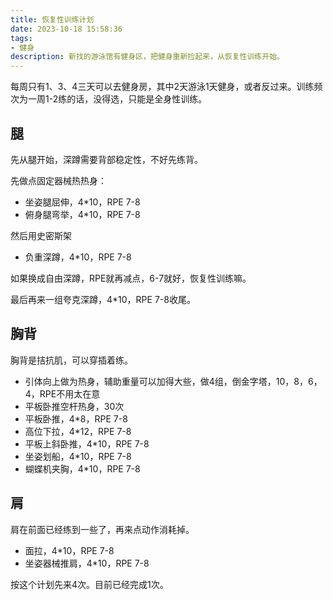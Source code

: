 ```yaml
---
title: 恢复性训练计划
date: 2023-10-18 15:58:36
tags:
- 健身
description: 新找的游泳馆有健身区，把健身重新捡起来，从恢复性训练开始。
---
```

每周只有1、3、4三天可以去健身房，其中2天游泳1天健身，或者反过来。训练频次为一周1-2练的话，没得选，只能是全身性训练。

## 腿

先从腿开始，深蹲需要背部稳定性，不好先练背。

先做点固定器械热热身：
- 坐姿腿屈伸，4*10，RPE 7-8
- 俯身腿弯举，4*10，RPE 7-8

然后用史密斯架
- 负重深蹲，4*10，RPE 7-8

如果换成自由深蹲，RPE就再减点，6-7就好，恢复性训练嘛。

最后再来一组夸克深蹲，4*10，RPE 7-8收尾。

## 胸背

胸背是拮抗肌，可以穿插着练。

- 引体向上做为热身，辅助重量可以加得大些，做4组，倒金字塔，10，8，6，4，RPE不用太在意
- 平板卧推空杆热身，30次
- 平板卧推，4*8，RPE 7-8
- 高位下拉，4*12，RPE 7-8
- 平板上斜卧推，4*10，RPE 7-8
- 坐姿划船，4*10，RPE 7-8
- 蝴蝶机夹胸，4*10，RPE 7-8

## 肩

肩在前面已经练到一些了，再来点动作消耗掉。

- 面拉，4*10，RPE 7-8
- 坐姿器械推肩，4*10，RPE 7-8

按这个计划先来4次。目前已经完成1次。
